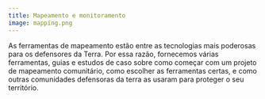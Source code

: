 ```yaml
---
title: Mapeamento e monitoramento
image: mapping.png
---
```


As ferramentas de mapeamento estão entre as tecnologias mais poderosas para os defensores da Terra. Por essa razão, fornecemos várias ferramentas, guias e estudos de caso sobre como começar com um projeto de mapeamento comunitário, como escolher as ferramentas certas, e como outras comunidades defensoras da terra as usaram para proteger o seu território.

<app-button :color="true" target="_self" link="mapping-and-monitoring" text="Get started"></app-button>
